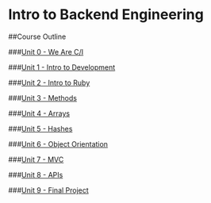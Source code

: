 # Intro to Backend Engineering

##Course Outline

###[Unit 0 - We Are C/I](unit-00)

###[Unit 1 - Intro to Development](unit-01)

###[Unit 2 - Intro to Ruby](unit-02)

###[Unit 3 - Methods](unit-03)

###[Unit 4 - Arrays](unit-04)

###[Unit 5 - Hashes](unit-05)

###[Unit 6 - Object Orientation ](unit-06)

###[Unit 7 - MVC](unit-07)

###[Unit 8 - APIs](unit-08)

###[Unit 9 - Final Project](unit-09)

